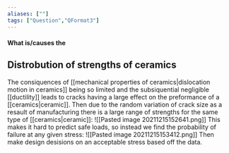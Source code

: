 ```yaml
---
aliases: [""]
tags: ["Question","QFormat3"]
---
```


#### What is/causes the
## Distrobution of strengths of ceramics
The consiquences of [[mechanical properties of ceramics|dislocation motion in ceramics]] being so limited and the subsiquential negligible [[ductility]] leads to cracks having a large effect on the preformance of a [[ceramics|ceramic]]. Then due to the random variation of crack size as a resault of manufacturing there is a large range of strengths for the same type of [[ceramics|ceramic]]:
![[Pasted image 20211215152641.png]]
This makes it hard to predict safe loads, so instead we find the probability of failure at any given stress:
![[Pasted image 20211215153412.png]]
Then make design desisions on an acceptable stress based off the data.